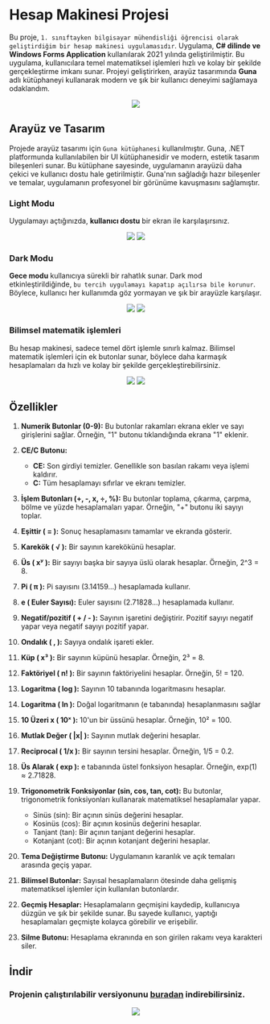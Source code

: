 # Hesap Makinesi Projesi
Bu proje, `1. sınıftayken bilgisayar mühendisliği öğrencisi olarak geliştirdiğim bir hesap makinesi uygulamasıdır`. Uygulama, **C# dilinde ve Windows Forms Application** kullanılarak 2021 yılında geliştirilmiştir. Bu uygulama, kullanıcılara temel matematiksel işlemleri hızlı ve kolay bir şekilde gerçekleştirme imkanı sunar. Projeyi geliştirirken, arayüz tasarımında **Guna** adlı kütüphaneyi kullanarak modern ve şık bir kullanıcı deneyimi sağlamaya odaklandım.

<div align = center >
  <img src = 'https://github.com/user-attachments/assets/86c3f767-c0fe-4d66-9ac9-730d7fa6a886' >
</div>

## Arayüz ve Tasarım
Projede arayüz tasarımı için `Guna kütüphanesi` kullanılmıştır. Guna, .NET platformunda kullanılabilen bir UI kütüphanesidir ve modern, estetik tasarım bileşenleri sunar. Bu kütüphane sayesinde, uygulamanın arayüzü daha çekici ve kullanıcı dostu hale getirilmiştir. Guna'nın sağladığı hazır bileşenler ve temalar, uygulamanın profesyonel bir görünüme kavuşmasını sağlamıştır.

### Light Modu
Uygulamayı açtığınızda, **kullanıcı dostu** bir ekran ile karşılaşırsınız.
<div align = center >
  <img src = 'https://github.com/user-attachments/assets/9b10226a-15d0-4b32-a34d-5e6688107886' >
  <img src='https://github.com/user-attachments/assets/b1fb994e-ee00-400a-867c-868e8b71f0d8'>
</div>

### Dark Modu
**Gece modu** kullanıcıya sürekli bir rahatlık sunar. Dark mod etkinleştirildiğinde, `bu tercih uygulamayı kapatıp açılırsa bile korunur`. Böylece, kullanıcı her kullanımda göz yormayan ve şık bir arayüzle karşılaşır.
<div align = center >
  <img src = 'https://github.com/user-attachments/assets/a5e2aa92-da5f-4ab1-a2f6-53871a0a793c' >
  <img src ='https://github.com/user-attachments/assets/332cd571-131c-475d-9552-9a48279f89a5'>
</div>


### Bilimsel matematik işlemleri
Bu hesap makinesi, sadece temel dört işlemle sınırlı kalmaz. Bilimsel matematik işlemleri için ek butonlar sunar, böylece daha karmaşık hesaplamaları da hızlı ve kolay bir şekilde gerçekleştirebilirsiniz.
<div align = center >
  <img src ='https://github.com/user-attachments/assets/eca1e2cb-d759-4384-bf96-31952de1d8fe'>
  <img src = 'https://github.com/user-attachments/assets/0868fef0-6f06-491e-a7b9-15666f5e72af' >
</div>

## Özellikler

1. **Numerik Butonlar (0-9):** Bu butonlar rakamları ekrana ekler ve sayı girişlerini sağlar. Örneğin, "1" butonu tıklandığında ekrana "1" eklenir.

2. **CE/C Butonu:**
   - **CE:** Son girdiyi temizler. Genellikle son basılan rakamı veya işlemi kaldırır.
   - **C:** Tüm hesaplamayı sıfırlar ve ekranı temizler.

3. **İşlem Butonları (+, -, x, ÷, %):** Bu butonlar toplama, çıkarma, çarpma, bölme ve yüzde hesaplamaları yapar. Örneğin, "+" butonu iki sayıyı toplar.

4. **Eşittir ( = ):** Sonuç hesaplamasını tamamlar ve ekranda gösterir.

5. **Karekök ( √ ):** Bir sayının karekökünü hesaplar.

6. **Üs ( xʸ ):** Bir sayıyı başka bir sayıya üslü olarak hesaplar. Örneğin, 2^3 = 8.

7. **Pi ( π ):** Pi sayısını (3.14159...) hesaplamada kullanır.

8. **e ( Euler Sayısı):** Euler sayısını (2.71828...) hesaplamada kullanır.

9. **Negatif/pozitif ( + / - ):** Sayının işaretini değiştirir. Pozitif sayıyı negatif yapar veya negatif sayıyı pozitif yapar.

10. **Ondalık ( , ):** Sayıya ondalık işareti ekler.

11. **Küp ( x³ ):** Bir sayının küpünü hesaplar. Örneğin, 2³ = 8.

12. **Faktöriyel ( n! ):** Bir sayının faktöriyelini hesaplar. Örneğin, 5! = 120.

13. **Logaritma ( log ):** Sayının 10 tabanında logaritmasını hesaplar.
14. **Logaritma ( ln ):** Doğal logaritmanın (e tabanında) hesaplanmasını sağlar

15. **10 Üzeri x ( 10ˣ ):** 10'un bir üssünü hesaplar. Örneğin, 10² = 100.

16. **Mutlak Değer ( |x| ):** Sayının mutlak değerini hesaplar.

17. **Reciprocal ( 1/x ):** Bir sayının tersini hesaplar. Örneğin, 1/5 = 0.2.
18. **Üs Alarak ( exp ):** e tabanında üstel fonksiyon hesaplar. Örneğin, exp(1) ≈ 2.71828.

19. **Trigonometrik Fonksiyonlar (sin, cos, tan, cot):** Bu butonlar, trigonometrik fonksiyonları kullanarak matematiksel hesaplamalar yapar.
    - Sinüs (sin): Bir açının sinüs değerini hesaplar.
    - Kosinüs (cos): Bir açının kosinüs değerini hesaplar.
    - Tanjant (tan): Bir açının tanjant değerini hesaplar. 
    - Kotanjant (cot): Bir açının kotanjant değerini hesaplar. 

20. **Tema Değiştirme Butonu:** Uygulamanın karanlık ve açık temaları arasında geçiş yapar.

21. **Bilimsel Butonlar:** Sayısal hesaplamaların ötesinde daha gelişmiş matematiksel işlemler için kullanılan butonlardır.
22. **Geçmiş Hesaplar:** Hesaplamaların geçmişini kaydedip, kullanıcıya düzgün ve şık bir şekilde sunar. Bu sayede kullanıcı, yaptığı hesaplamaları geçmişte kolayca görebilir ve erişebilir.
23. **Silme Butonu:** Hesaplama ekranında en son girilen rakamı veya karakteri siler.


## İndir

### Projenin çalıştırılabilir versiyonunu [buradan](https://github.com/yasir723/hesap-makinesi/releases/tag/v0.0.1) indirebilirsiniz.

<div align = center >
  <img src ='https://github.com/user-attachments/assets/7f01bf55-397a-4fb3-b3c8-86e52e87fa75'>
</div>


